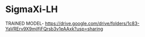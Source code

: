 # SigmaXi-LH
TRAINED MODEL- https://drive.google.com/drive/folders/1c83-YaVRErv9X9mjlfjFQrsb3v1eAAxk?usp=sharing
